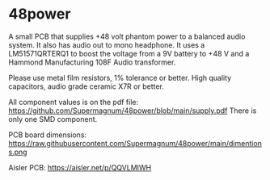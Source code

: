 # 48power
A small PCB that supplies +48 volt phantom power to a balanced audio system. It also has audio out to mono headphone.
It uses a LM51571QRTERQ1 to boost the voltage from a 9V battery to +48 V and a Hammond Manufacturing 108F Audio transformer.

Please use metal film resistors, 1% tolerance or better.
High quality capacitors, audio grade ceramic X7R or better.

All component values is on the pdf file:
https://github.com/Supermagnum/48power/blob/main/supply.pdf
There is only one SMD component.

PCB board dimensions:
https://raw.githubusercontent.com/Supermagnum/48power/main/dimentions.png

Aisler PCB:
https://aisler.net/p/QQVLMIWH
